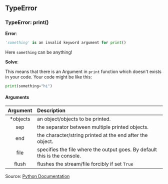## TypeError
### TypeError: print()
**Error**: 
```py
'something' is an invalid keyword argument for print()
```
Here `something` can be anything!

**Solve**:

This means that there is an Argument in `print` function which doesn't exists in your code. Your code might be like this:
```py
print(something="hi")
```
#### Arguments
| Argument | Description |
| :--: | :-- |
| \*objects| an object/objects to be printed. |
| sep | the separator between multiple printed objects. |
| end | the character/string printed at the end after the object. |
| file | specifies the file where the output goes. By default this is the console. |
| flush | flushes the stream/file forcibly if set `True` |

Source: [Python Documentation](https://docs.python.org/3/library/functions.html#print)
